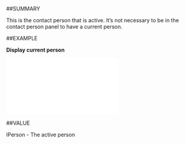 
##SUMMARY


This is the contact person that is active. It’s not necessary to be in the contact person panel to have a current person.



##EXAMPLE

**Display current person**



![](..\..\Examples\vbs\Application.CurrentPerson.vbs.txt)


##VALUE

IPerson - The active person

